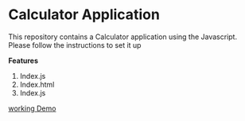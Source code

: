# Calculator Application

This repository contains a Calculator application using the Javascript. Please follow the instructions to set it up

**Features**

1. Index.js
2. Index.html
3. Index.js

[working Demo](https://hayor4real.github.io/Project-4-Brainnest)


